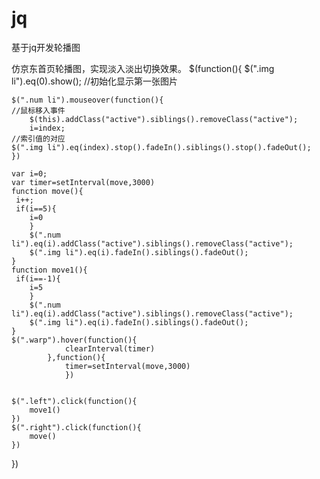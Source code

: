 # jq
基于jq开发轮播图


仿京东首页轮播图，实现淡入淡出切换效果。
$(function(){
		$(".img li").eq(0).show();  //初始化显示第一张图片   
		
	$(".num li").mouseover(function(){                                                  //鼠标移入事件
		$(this).addClass("active").siblings().removeClass("active");
		i=index;	                                                                       //索引值的对应
	$(".img li").eq(index).stop().fadeIn().siblings().stop().fadeOut();   
	})
	
	var i=0;
	var timer=setInterval(move,3000) 
	function move(){                
	 i++;
	 if(i==5){
	 	i=0
	 	}
		$(".num li").eq(i).addClass("active").siblings().removeClass("active");
		$(".img li").eq(i).fadeIn().siblings().fadeOut();
	}
	function move1(){            
	 if(i==-1){
	 	i=5
	 	}
		$(".num li").eq(i).addClass("active").siblings().removeClass("active");
		$(".img li").eq(i).fadeIn().siblings().fadeOut();
	}
	$(".warp").hover(function(){           
				clearInterval(timer)
			},function(){                 
				timer=setInterval(move,3000)
				})


	$(".left").click(function(){			
		move1()
	})
	$(".right").click(function(){			
		move()
	})



})

